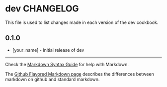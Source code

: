 dev CHANGELOG
=============

This file is used to list changes made in each version of the dev cookbook.

0.1.0
-----
- [your_name] - Initial release of dev

- - -
Check the [Markdown Syntax Guide](http://daringfireball.net/projects/markdown/syntax) for help with Markdown.

The [Github Flavored Markdown page](http://github.github.com/github-flavored-markdown/) describes the differences between markdown on github and standard markdown.
